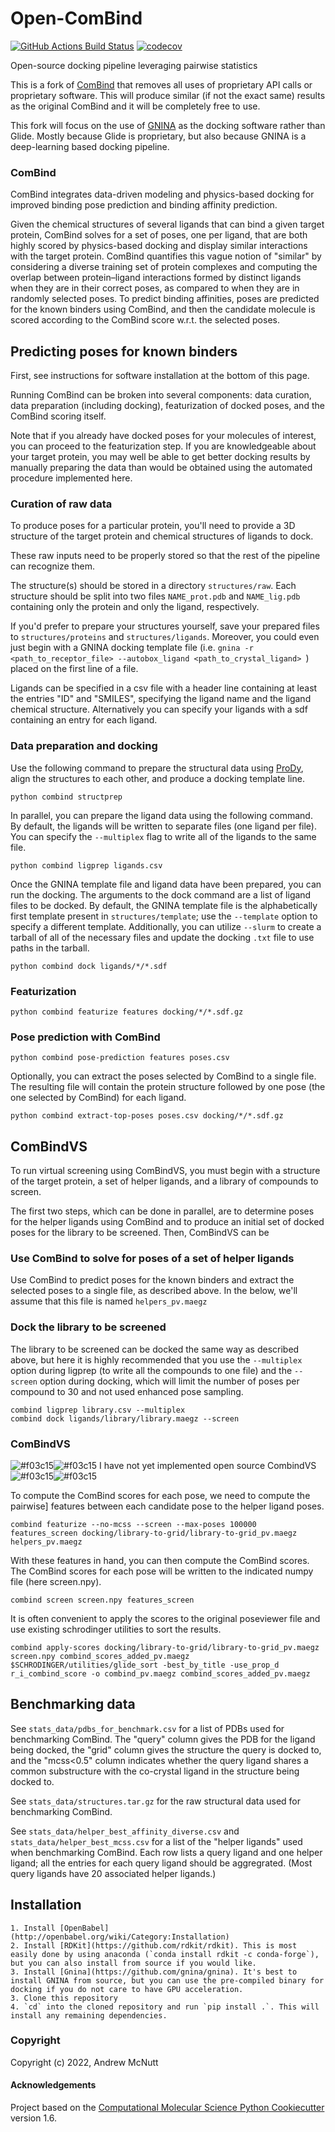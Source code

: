# Open-ComBind
[//]: # (Badges)
[![GitHub Actions Build Status](https://github.com/drewnutt/open_combind/workflows/CI/badge.svg)](https://github.com/drewnutt/open_combind/actions?query=workflow%3ACI)
[![codecov](https://codecov.io/gh/drewnutt/open_combind/branch/master/graph/badge.svg)](https://codecov.io/gh/drewnutt/open_combind/branch/master)

Open-source docking pipeline leveraging pairwise statistics


This is a fork of [ComBind](https://github.com/drorlab/combind) that removes all uses of proprietary API calls or proprietary software. This will produce similar (if not the exact same) results
as the original ComBind and it will be completely free to use.

This fork will focus on the use of [GNINA](https://github.com/gnina/gnina) as the
docking software rather than Glide. Mostly because Glide is proprietary, but also because
GNINA is a deep-learning based docking pipeline.

### ComBind

ComBind integrates data-driven modeling and physics-based docking for
improved binding pose prediction and binding affinity prediction.

Given the chemical structures of several ligands that can bind
a given target protein, ComBind solves for a set of poses, one per ligand, that
are both highly scored by physics-based docking and display similar interactions
with the target protein. ComBind quantifies this vague notion of "similar" by
considering a diverse training set of protein complexes and computing the
overlap between protein–ligand interactions formed by distinct ligands when
they are in their correct poses, as compared to when they are in randomly
selected poses. To predict binding affinities, poses are predicted for
the known binders using ComBind, and then the candidate molecule is scored
according to the ComBind score w.r.t. the selected poses.

## Predicting poses for known binders

First, see instructions for software installation at the bottom of this page.

Running ComBind can be broken into several components: data curation,
data preparation (including docking), featurization of docked poses,
and the ComBind scoring itself.

Note that if you already have docked poses for your molecules of interest, you
can proceed to the featurization step. If you are knowledgeable about your target
protein, you may well be able to get better docking results by manually
preparing the data than would be obtained using the automated procedure
implemented here.

### Curation of raw data

To produce poses for a particular protein, you'll need to provide a 3D structure
of the target protein and chemical structures of ligands to dock.

These raw inputs need to be properly stored so that the rest of the pipeline
can recognize them.

The structure(s) should be stored in a directory `structures/raw`.
Each structure should be split into two files `NAME_prot.pdb` and `NAME_lig.pdb`
containing only the protein and only the ligand, respectively.

If you'd prefer to prepare your structures yourself, save your
prepared files to `structures/proteins` and `structures/ligands`. Moreover,
you could even just begin with a GNINA docking template file (i.e. `gnina -r <path_to_receptor_file> --autobox_ligand <path_to_crystal_ligand> `)
placed on the first line of a file.

Ligands can be specified in a csv file with a header line containing at
least the entries "ID" and "SMILES", specifying the ligand name and the ligand
chemical structure. Alternatively you can specify your ligands with a sdf
containing an entry for each ligand.

### Data preparation and docking

Use the following command to prepare the structural data using [ProDy](https://github.com/prody/ProDy), 
align the structures to each other, and produce a docking template line.

```
python combind structprep
```

In parallel, you can prepare the ligand data using the following command.
By default, the ligands will be written to separate files (one ligand per file).
You can specify the `--multiplex` flag to write all of the ligands to the same
file.

```
python combind ligprep ligands.csv
```

Once the GNINA template file and ligand data have been prepared, you can run the
docking. The arguments to the dock command are a list of ligand files to be
docked. By default, the GNINA template file is the alphabetically first template present
in `structures/template`; use the `--template` option to specify a different template. Additionally,
you can utilize `--slurm` to create a tarball of all of the necessary files and update the docking `.txt`
file to use paths in the tarball.

```
python combind dock ligands/*/*.sdf
```

### Featurization

```
python combind featurize features docking/*/*.sdf.gz
```

### Pose prediction with ComBind

```
python combind pose-prediction features poses.csv
```

Optionally, you can extract the poses selected by ComBind to a single file.
The resulting file will contain the protein structure followed by one pose (the
one selected by ComBind) for each ligand.

```
python combind extract-top-poses poses.csv docking/*/*.sdf.gz
```

## ComBindVS

To run virtual screening using ComBindVS, you must begin with a structure of the
target protein, a set of helper ligands, and a library of compounds to screen.

The first two steps, which can be done in parallel, are to determine poses for
the helper ligands using ComBind and to produce an initial set of docked poses
for the library to be screened. Then, ComBindVS can be 

### Use ComBind to solve for poses of a set of helper ligands

Use ComBind to predict poses for the known binders and extract the selected
poses to a single file, as described above. In the below, we'll assume that this
file is named `helpers_pv.maegz`

### Dock the library to be screened

The library to be screened can be docked the same way as described above,
but here it is highly recommended that you use the `--multiplex` option during
ligprep (to write all the compounds to one file) and the `--screen` option
during docking, which will limit the number of poses per compound to 30 and
not used enhanced pose sampling.

```
combind ligprep library.csv --multiplex
combind dock ligands/library/library.maegz --screen
```

### ComBindVS
![#f03c15](https://via.placeholder.com/15/f03c15/000000?text=+)![#f03c15](https://via.placeholder.com/15/f03c15/000000?text=+) I have not yet implemented open source CombindVS ![#f03c15](https://via.placeholder.com/15/f03c15/000000?text=+)![#f03c15](https://via.placeholder.com/15/f03c15/000000?text=+)

To compute the ComBind scores for each pose, we need to compute the pairwise]
features between each candidate pose to the helper ligand poses.

```
combind featurize --no-mcss --screen --max-poses 100000 features_screen docking/library-to-grid/library-to-grid_pv.maegz helpers_pv.maegz
```

With these features in hand, you can then compute the ComBind scores. The ComBind
scores for each pose will be written to the indicated numpy file (here screen.npy).

```
combind screen screen.npy features_screen
```

It is often convenient to apply the scores to the original poseviewer file and
use existing schrodinger utilities to sort the results.

```
combind apply-scores docking/library-to-grid/library-to-grid_pv.maegz screen.npy combind_scores_added_pv.maegz
$SCHRODINGER/utilities/glide_sort -best_by_title -use_prop_d r_i_combind_score -o combind_pv.maegz combind_scores_added_pv.maegz
```

## Benchmarking data

See `stats_data/pdbs_for_benchmark.csv` for a list of PDBs used for benchmarking
ComBind. The "query" column gives the PDB for the ligand being docked, the
"grid" column gives the structure the query is docked to, and the "mcss<0.5"
column indicates whether the query ligand shares a common substructure with 
the co-crystal ligand in the structure being docked to.

See `stats_data/structures.tar.gz` for the raw structural data used for
benchmarking ComBind.

See `stats_data/helper_best_affinity_diverse.csv` and `stats_data/helper_best_mcss.csv`
for a list of the "helper ligands" used when benchmarking ComBind. Each row
lists a query ligand and one helper ligand; all the entries for each query ligand
should be aggregrated. (Most query ligands have 20 associated helper ligands.)

## Installation

    1. Install [OpenBabel](http://openbabel.org/wiki/Category:Installation)
    2. Install [RDKit](https://github.com/rdkit/rdkit). This is most easily done by using anaconda (`conda install rdkit -c conda-forge`), but you can also install from source if you would like.
    3. Install [Gnina](https://github.com/gnina/gnina). It's best to install GNINA from source, but you can use the pre-compiled binary for docking if you do not care to have GPU acceleration.
    3. Clone this repository
    4. `cd` into the cloned repository and run `pip install .`. This will install any remaining dependencies.

### Copyright

Copyright (c) 2022, Andrew McNutt


#### Acknowledgements
 
Project based on the 
[Computational Molecular Science Python Cookiecutter](https://github.com/molssi/cookiecutter-cms) version 1.6.
